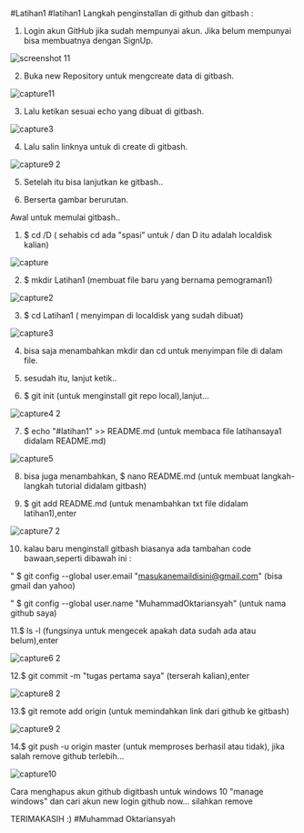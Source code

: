 #Latihan1
#latihan1 
Langkah penginstallan di github dan gitbash :

1. Login akun GitHub jika sudah mempunyai akun.
  Jika belum mempunyai bisa membuatnya dengan SignUp.
	
![screenshot 11](https://user-images.githubusercontent.com/45849168/51687511-3bc29f00-2025-11e9-89fd-f5676c9ad6fb.png)


2. Buka new Repository untuk mengcreate data di gitbash.

![capture11](https://user-images.githubusercontent.com/45849168/51688661-a5dc4380-2027-11e9-8877-4a69e28f0cde.PNG)

3. Lalu ketikan sesuai echo yang dibuat di gitbash.


![capture3](https://user-images.githubusercontent.com/45849168/51687977-2c902100-2026-11e9-8258-d536499e26ba.PNG)


4. Lalu salin linknya untuk di create di gitbash.


![capture9 2](https://user-images.githubusercontent.com/45849168/51688064-5f3a1980-2026-11e9-92ed-c96e4957f26b.PNG)


5. Setelah itu bisa lanjutkan ke gitbash..

6. Berserta gambar berurutan.


Awal untuk memulai gitbash..

1. $ cd /D ( sehabis cd ada "spasi" untuk / dan D itu adalah localdisk kalian)


  ![capture](https://user-images.githubusercontent.com/45849168/51687564-60b71200-2025-11e9-8fa2-c74936c8ac9d.PNG)
  
2. $ mkdir Latihan1 (membuat file baru yang bernama pemograman1)

  
  ![capture2](https://user-images.githubusercontent.com/45849168/51687575-67458980-2025-11e9-8f1a-275bb7ab58c5.PNG)


3. $ cd Latihan1 ( menyimpan di localdisk yang sudah dibuat)

  
  ![capture3](https://user-images.githubusercontent.com/45849168/51687977-2c902100-2026-11e9-8258-d536499e26ba.PNG)

4. bisa saja menambahkan mkdir dan cd untuk menyimpan file di dalam file.


5. sesudah itu, lanjut ketik..

6. $ git init (untuk menginstall git repo local),lanjut...

  
  ![capture4 2](https://user-images.githubusercontent.com/45849168/51688001-387be300-2026-11e9-864a-ab905baf558d.PNG)

7. $ echo "#latihan1" >> README.md (untuk membaca file latihansaya1 didalam README.md)

  
  ![capture5](https://user-images.githubusercontent.com/45849168/51688016-3fa2f100-2026-11e9-8ce9-4a6a50334112.PNG)


8. bisa juga menambahkan, $ nano README.md (untuk membuat langkah-langkah tutorial didalam gitbash)

 
9. $ git add README.md (untuk menambahkan txt file didalam latihan1),enter


  ![capture7 2](https://user-images.githubusercontent.com/45849168/51688043-521d2a80-2026-11e9-8b8f-830f9c01bde8.PNG)

10. kalau baru menginstall gitbash biasanya ada tambahan code bawaan,seperti dibawah ini :

" $ git config --global user.email "masukanemaildisini@gmail.com" (bisa gmail dan yahoo)

" $ git config --global user.name  "MuhammadOktariansyah" (untuk nama github saya)

11.$ ls -l (fungsinya untuk mengecek apakah data sudah ada atau belum),enter
  

![capture6 2](https://user-images.githubusercontent.com/45849168/51688030-492c5900-2026-11e9-9166-d17d8a49f942.PNG)

12.$ git commit -m "tugas pertama saya" (terserah kalian),enter
  

![capture8 2](https://user-images.githubusercontent.com/45849168/51688047-577a7500-2026-11e9-9bcf-ea84732cbe43.PNG)
  
13.$ git remote add origin  (untuk memindahkan link dari github ke gitbash)
  

![capture9 2](https://user-images.githubusercontent.com/45849168/51688064-5f3a1980-2026-11e9-92ed-c96e4957f26b.PNG)

14.$ git push -u origin master (untuk memproses berhasil atau tidak), jika salah remove github terlebih...
  

![capture10](https://user-images.githubusercontent.com/45849168/51688080-63fecd80-2026-11e9-8423-064e65397633.PNG)


Cara menghapus akun github digitbash untuk windows 10 "manage windows" dan cari akun new login github now...
silahkan remove



TERIMAKASIH :) #Muhammad Oktariansyah
